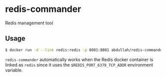 # redis-commander

Redis management tool

## Usage

```sh
$ docker run -d --link redis:redis -p 8081:8081 abdullah/redis-commander
```

`redis-commander` automatically works when the Redis docker container is linked as `redis` since it uses the `$REDIS_PORT_6379_TCP_ADDR` environment variable.